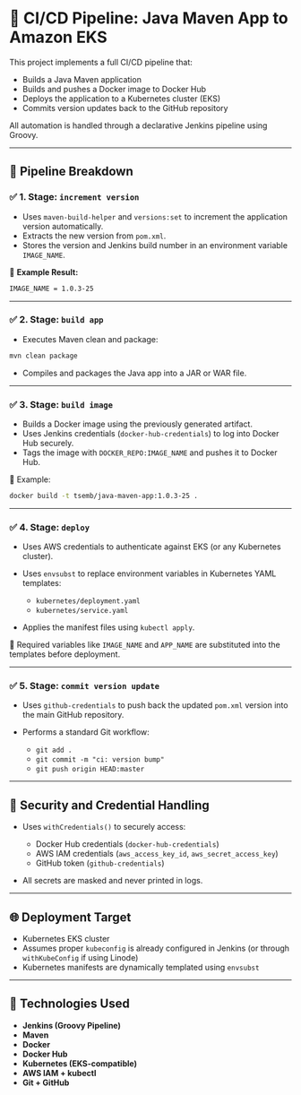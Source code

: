 # 🚀 CI/CD Pipeline: Java Maven App to Amazon EKS

This project implements a full CI/CD pipeline that:

* Builds a Java Maven application
* Builds and pushes a Docker image to Docker Hub
* Deploys the application to a Kubernetes cluster (EKS)
* Commits version updates back to the GitHub repository

All automation is handled through a declarative Jenkins pipeline using Groovy.

---

## 📁 Pipeline Breakdown

### ✅ 1. **Stage: `increment version`**

* Uses `maven-build-helper` and `versions:set` to increment the application version automatically.
* Extracts the new version from `pom.xml`.
* Stores the version and Jenkins build number in an environment variable `IMAGE_NAME`.

📌 **Example Result:**

```bash
IMAGE_NAME = 1.0.3-25
```

---

### ✅ 2. **Stage: `build app`**

* Executes Maven clean and package:

```bash
mvn clean package
```

* Compiles and packages the Java app into a JAR or WAR file.

---

### ✅ 3. **Stage: `build image`**

* Builds a Docker image using the previously generated artifact.
* Uses Jenkins credentials (`docker-hub-credentials`) to log into Docker Hub securely.
* Tags the image with `DOCKER_REPO:IMAGE_NAME` and pushes it to Docker Hub.

📌 Example:

```bash
docker build -t tsemb/java-maven-app:1.0.3-25 .
```

---

### ✅ 4. **Stage: `deploy`**

* Uses AWS credentials to authenticate against EKS (or any Kubernetes cluster).
* Uses `envsubst` to replace environment variables in Kubernetes YAML templates:

  * `kubernetes/deployment.yaml`
  * `kubernetes/service.yaml`
* Applies the manifest files using `kubectl apply`.

📌 Required variables like `IMAGE_NAME` and `APP_NAME` are substituted into the templates before deployment.

---

### ✅ 5. **Stage: `commit version update`**

* Uses `github-credentials` to push back the updated `pom.xml` version into the main GitHub repository.
* Performs a standard Git workflow:

  * `git add .`
  * `git commit -m "ci: version bump"`
  * `git push origin HEAD:master`

---

## 🔐 Security and Credential Handling

* Uses `withCredentials()` to securely access:

  * Docker Hub credentials (`docker-hub-credentials`)
  * AWS IAM credentials (`aws_access_key_id`, `aws_secret_access_key`)
  * GitHub token (`github-credentials`)
* All secrets are masked and never printed in logs.

---

## 🌐 Deployment Target

* Kubernetes EKS cluster
* Assumes proper `kubeconfig` is already configured in Jenkins (or through `withKubeConfig` if using Linode)
* Kubernetes manifests are dynamically templated using `envsubst`

---

## 🧰 Technologies Used

* **Jenkins (Groovy Pipeline)**
* **Maven**
* **Docker**
* **Docker Hub**
* **Kubernetes (EKS-compatible)**
* **AWS IAM + kubectl**
* **Git + GitHub**
